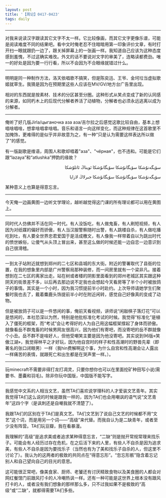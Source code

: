 ```yaml
---
layout: post
title: '【周记】0417-0423'
tags: daily
---
```


******

对我来说读汉字跟读其它文字不太一样。它比较像画，而其它文字更像乐谱，可能是阅读难度不同的结果吧。看中文时俺老忍不住暗暗用第一印象评价文章，有时打开扫一眼就跟扔一边了，跟关掉屏幕上的一张画一样。我知道自己应该为这种态度感到羞愧，不过这确实难改。外文的话不要说对文字的审美了，连略读都费劲。唯一的好处是因为要一行行看，所以不会因为不合眼缘就错过什么。

******

明明是同一种制作方法，洛天依唱歌不搞笑，但是陈奕迅、王爷、金坷垃当虚拟歌姬就草生。我猜是因为在预期里这些人应该在MV/GV/地方台广告里出现。

相对的东西就是按素材、技术的分区甚至分圈。这种形式从笑点变成了新的认同感的来源，如同朽木上的后现代分解者养活了动植物，分解者也必须永远逃离以成为分解者。

******

俺听了好几版Jirla/цыганочка аза аза/吉尔拉之后感觉这歌比较自由，基本上想唱啥唱啥，想拿啥唱拿啥唱。音乐和语言一向这样变化，而这种规律在这首歌里不加掩饰，更难得的是似乎并非故意为之，有一种“只是认为需要这样表达所以做了”的感觉。

有一版副歌是维语，周围人和歌却唱着"аза"、"чёрная"，也不违和。可能是它们跟“lazaya”和“atlushka”押韵的缘故？

<p align = right>سۆيگەنۇشكا سۆيگانۇشكا سۆيگانۇشكا ئويناڭ ئاتلۇشكا</p>
<p align = right>سۆيگەنۇشكا سۆيگانۇشكا سۆيگانۇشكا جىرلاڭ لازايا</p>

某种意义上也算是得意忘言。

******

今天俺一边画黄图一边听文学理论，越听越觉得这门课的所有理论都可以用在黄图上。

******

同时代人仿佛并不活在同一时代。有人没饭吃，有人做鬼畜，有人刷短视频，有人因为对纸媒的偏好而骄傲，有人当汉服警察随时出警，有人跳楼自杀，有人做吃播吃到吐，有人要全世界忠君爱国于是活成檄文，有人像我一样带着自以为跳出时代的愤世嫉俗，让傻气从头顶上冒出来，甚至这么做的时候还能一边自恋一边意识到自己很滑稽。

******

一到太子站附近就想到郑州的二七区和县城的东大街。附近的警署取代了县衙的位置，在我的想象里内部是广州警察局那种装修，而一间房里就有一个梁非凡。接着想到在二七区的离家出走。站在树或者楼的阴影里面看到的郑州老城区其实跟这种阴天的街景差不多，以后再去那边说不定我也会想起今天看房等了半个小时被放鸽子的事情。其实是一个小时，因为我习惯提前半小时赴约。上次导师请她学生们聚餐时我也去了，戴着麋鹿头饰提前半小时在附近闲转，感觉自己好像真的变成了动物。

但是被放鸽子可以是一件悠闲的事，俺前天看视频，讲师说“闲敲棋子落灯花”可以是悠闲的，本社恐深以为然，特别是他批标准化考试的时候。我觉得“标准化”是植入了僵死的框架，而“考试”会让考得好的人为自己用这幅框架撑起了身体而骄傲。就像看岳不群鬼畜的时候男网友很高兴，因为他们有寄吧，而没寄吧的岳不群就像个小丑。岳不群不是啥好人，但他受嘲笑主要是因为他没寄吧。其实说到96版«笑傲江湖»，我觉得林平之才好玩，因为他自宫时的样子和性高潮时的野兽先辈（即著名的张口闭眼男）一样（我hin费解啊这个事，为什么自宫和性高潮会让人露出一样痛苦的表情，就跟死亡和出生都是在哭声里一样。）。

******

玩minecraft不需要非得打龙打凋灵，只要你想你也可以在里面挖矿种田写小说(需要书、墨囊和羽毛)。除非你玩中国版，中国版不能写字。

******

我感觉中文系的人相当文艺，虽然TA们喜欢说学理科的人才爱装文艺青年。其实我觉得TA们这么说的时候是跟我一样的，因为TA们也会用嘲讽的语气说“文艺青年”这四个字（是讽刺还是自嘲我就不清楚了）。

我跟TA们的区别在于TA们是真文艺。TA们文艺到了说自己文艺的时候都不用“文艺”这个词，而是用另一个词——“高级”来代替。而我自认为是二缺青年，或者至少没有阵营。TA们玩豆瓣，我在看暴漫。

我理解的“高级”是追求美或者追求某种得意忘言，“二缺”则是抛开常规常理来找乐子。可能会有人经历过存在危机，在之后活下来的人里，有些人不自杀是因为追求美，有些人不自杀是因为要找乐子（当然也有为了美和找乐子自杀的人，但这里不讨论了）。我认为的这两者的极致的共同点在“得意忘形”。“忽忘形骸”隐含着忘记别人和自己望向自己的目光的意思。

这可能很正常吧，像美食家、厨师、老饕还有讨厌精致食物以及美食圈的人都会对网红餐馆门前跟风打卡的人冷嘲热讽一样。还有一种可能是这世界上根本没有跟风打卡的人，或者没有我们想象的那样那么多，只不过我如果不是极致的“高级”或“二缺”，就都得需要TA们多些。